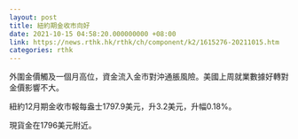 ```yaml
---
layout: post
title: 紐約期金收市向好
date: 2021-10-15 04:58:20.000000000 +08:00
link: https://news.rthk.hk/rthk/ch/component/k2/1615276-20211015.htm
categories: rthk
---
```


外圍金價觸及一個月高位，資金流入金市對沖通脹風險。美國上周就業數據好轉對金價影響不大。

紐約12月期金收市報每盎士1797.9美元，升3.2美元，升幅0.18%。

現貨金在1796美元附近。
